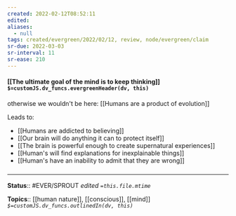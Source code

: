 ```yaml
---
created: 2022-02-12T08:52:11 
edited: 
aliases:
  - null
tags: created/evergreen/2022/02/12, review, node/evergreen/claim
sr-due: 2022-03-03
sr-interval: 11
sr-ease: 210
---
```


#### [[The ultimate goal of the mind is to keep thinking]] `$=customJS.dv_funcs.evergreenHeader(dv, this)`

otherwise we wouldn't be here: [[Humans are a product of evolution]]

Leads to:
- [[Humans are addicted to believing]]
- [[Our brain will do anything it can to protect itself]]
- [[The brain is powerful enough to create supernatural experiences]]
- [[Human's will find explanations for inexplainable things]]
- [[Human's have an inability to admit that they are wrong]]

### <hr class="footnote"/>

**Status**:: #EVER/SPROUT
*edited `=this.file.mtime`*

**Topics**:: [[human nature]], [[conscious]], [[mind]]
*`$=customJS.dv_funcs.outlinedIn(dv, this)`*
